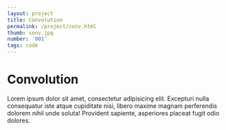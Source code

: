 ```yaml
---
layout: project
title: Convolution
permalink: /project/conv.html
thumb: conv.jpg
number: '001'
tags: code
---
```


# Convolution

Lorem ipsum dolor sit amet, consectetur adipisicing elit. Excepturi nulla consequatur iste atque cupiditate nisi, libero maxime magnam perferendis dolorem nihil unde soluta! Provident sapiente, asperiores placeat fugit odio dolores.